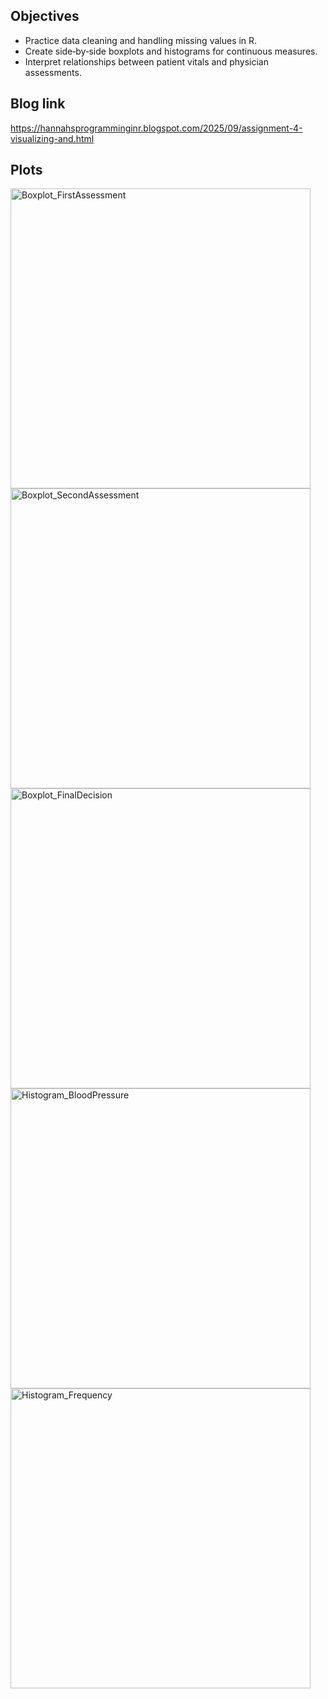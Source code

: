 ## Objectives
- Practice data cleaning and handling missing values in R.
- Create side‑by‑side boxplots and histograms for continuous measures.
- Interpret relationships between patient vitals and physician assessments.

## Blog link
https://hannahsprogramminginr.blogspot.com/2025/09/assignment-4-visualizing-and.html

## Plots


<img width="480" height="480" alt="Boxplot_FirstAssessment" src="https://github.com/user-attachments/assets/11baa708-e8f3-4511-bc87-c5c77570f7b1" />
<img width="480" height="480" alt="Boxplot_SecondAssessment" src="https://github.com/user-attachments/assets/ed1e31e7-1383-41a6-9fdf-132e224f0793" />
<img width="480" height="480" alt="Boxplot_FinalDecision" src="https://github.com/user-attachments/assets/86450181-e014-49cc-93be-a52dab48a7fe" />
<img width="480" height="480" alt="Histogram_BloodPressure" src="https://github.com/user-attachments/assets/b51c4675-64aa-4d0a-9f30-24a28efeae79" />
<img width="480" height="480" alt="Histogram_Frequency" src="https://github.com/user-attachments/assets/54d9f17b-2f60-4302-9de9-371ecff30c2c" />
